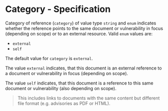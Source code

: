 # Category - Specification

Category of reference (`category`) of value type `string` and `enum` indicates whether the reference points to the same
document or vulnerability in focus (depending on scope) or to an external resource.
Valid `enum` values are:

* `external`
* `self`

The default value for `category` is `external`.

The value `external` indicates, that this document is an external reference to a document or vulnerability in focus
(depending on scope).

The value `self` indicates, that this document is a reference to this same document or vulnerability (also depending on
scope).

> This includes links to documents with the same content but different file format (e.g. advisories as PDF or HTML).

